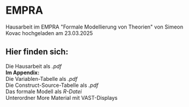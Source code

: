 # EMPRA
Hausarbeit im EMPRA "Formale Modellierung von Theorien" von Simeon Kovac hochgeladen am 23.03.2025

## Hier finden sich:
Die Hausarbeit als _.pdf_  
**Im Appendix:**  
Die Variablen-Tabelle als _.pdf_  
Die Construct-Source-Tabelle als _.pdf_  
Das formale Modell als _R-Datei_  
Unterordner More Material mit VAST-Displays
